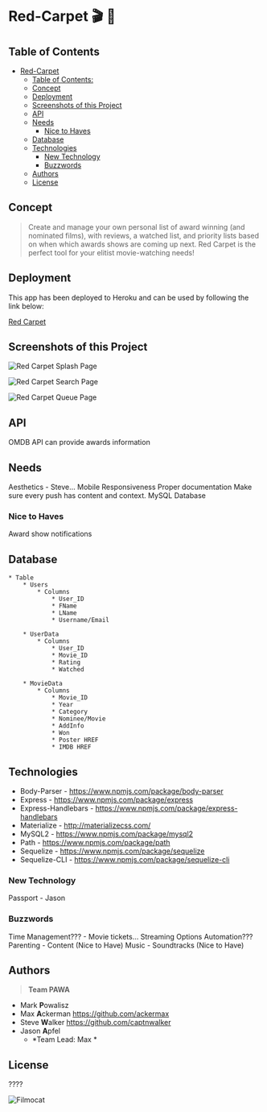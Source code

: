 # Red-Carpet :clapper: :movie_camera:

## Table of Contents
- [Red-Carpet ](#red-carpet-clapper-moviecamera)
	- [Table of Contents:](#table-of-contents)
	- [Concept](#concept)
	- [Deployment](#deployment)
	- [Screenshots of this Project](#screenshots-of-this-project)
	- [API](#api)
	- [Needs](#needs)
		- [Nice to Haves](#nice-to-haves)
	- [Database](#database)
	- [Technologies](#technologies)
		- [New Technology](#new-technology)
		- [Buzzwords](#buzzwords)
	- [Authors](#authors)
	- [License](#license)

## Concept

>Create and manage your own personal list of award winning (and nominated films), with reviews, a watched list, and priority lists based on when which awards shows are coming up next. Red Carpet is the perfect tool for your elitist movie-watching needs!

## Deployment

This app has been deployed to Heroku and can be used by following the link below:

[Red Carpet](https://red-carpet-app.herokuapp.com/ "Red Carpet - https://red-carpet-app.herokuapp.com")

## Screenshots of this Project

![Red Carpet Splash Page](https://raw.github.com/ackermax/Red_Carpet/master/screenshots/screenshot1.gif "Red Carpet Splash Page")

![Red Carpet Search Page](https://raw.github.com/ackermax/Red_Carpet/master/screenshots/screenshot2.png "Red Carpet Search Page")

![Red Carpet Queue Page](https://raw.github.com/ackermax/Red_Carpet/master/screenshots/screenshot3.png "Red Carpet Queue Page")

## API

OMDB API can provide awards information

## Needs

Aesthetics - Steve…
Mobile Responsiveness
Proper documentation
Make sure every push has content and context.
MySQL Database

### Nice to Haves

Award show notifications

## Database

```
* Table
	* Users
		* Columns
			* User_ID
			* FName
			* LName
			* Username/Email
	
	* UserData
        * Columns
			* User_ID
	        * Movie_ID
	        * Rating
	        * Watched

	* MovieData
        * Columns
	        * Movie_ID
	        * Year
	        * Category
			* Nominee/Movie
			* AddInfo
			* Won
			* Poster HREF
			* IMDB HREF
```

## Technologies

* Body-Parser - https://www.npmjs.com/package/body-parser
* Express - https://www.npmjs.com/package/express
* Express-Handlebars - https://www.npmjs.com/package/express-handlebars
* Materialize - http://materializecss.com/
* MySQL2 - https://www.npmjs.com/package/mysql2
* Path - https://www.npmjs.com/package/path
* Sequelize - https://www.npmjs.com/package/sequelize
* Sequelize-CLI - https://www.npmjs.com/package/sequelize-cli

### New Technology

Passport - Jason

### Buzzwords

Time Management??? - Movie tickets… Streaming Options
Automation???
Parenting - Content (Nice to Have)
Music - Soundtracks (Nice to Have)

## Authors

> **Team PAWA**
+ Mark **P**owalisz
+ Max **A**ckerman https://github.com/ackermax
+ Steve **W**alker https://github.com/captnwalker
+ Jason **A**pfel
  - *Team Lead: Max *

## License

????

![Filmocat](https://octodex.github.com/images/filmtocat.png)